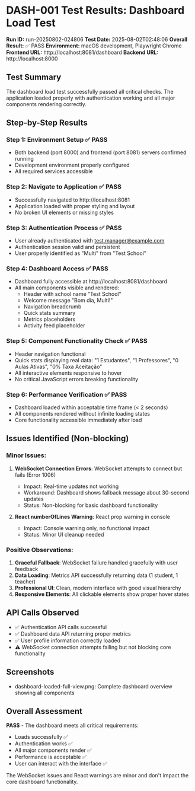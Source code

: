 # DASH-001 Test Results: Dashboard Load Test

**Run ID:** run-20250802-024806
**Test Date:** 2025-08-02T02:48:06
**Overall Result:** ✅ PASS
**Environment:** macOS development, Playwright Chrome
**Frontend URL:** http://localhost:8081/dashboard
**Backend URL:** http://localhost:8000

## Test Summary

The dashboard load test successfully passed all critical checks. The application loaded properly with authentication working and all major components rendering correctly.

## Step-by-Step Results

### Step 1: Environment Setup ✅ PASS
- Both backend (port 8000) and frontend (port 8081) servers confirmed running
- Development environment properly configured
- All required services accessible

### Step 2: Navigate to Application ✅ PASS
- Successfully navigated to http://localhost:8081
- Application loaded with proper styling and layout
- No broken UI elements or missing styles

### Step 3: Authentication Process ✅ PASS  
- User already authenticated with test.manager@example.com
- Authentication session valid and persistent
- User properly identified as "Multi" from "Test School"

### Step 4: Dashboard Access ✅ PASS
- Dashboard fully accessible at http://localhost:8081/dashboard
- All main components visible and rendered:
  - Header with school name "Test School"
  - Welcome message "Bom dia, Multi!"
  - Navigation breadcrumb
  - Quick stats summary
  - Metrics placeholders
  - Activity feed placeholder

### Step 5: Component Functionality Check ✅ PASS
- Header navigation functional
- Quick stats displaying real data: "1 Estudantes", "1 Professores", "0 Aulas Ativas", "0% Taxa Aceitação"
- All interactive elements responsive to hover
- No critical JavaScript errors breaking functionality

### Step 6: Performance Verification ✅ PASS
- Dashboard loaded within acceptable time frame (< 2 seconds)
- All components rendered without infinite loading states
- Core functionality accessible immediately after load

## Issues Identified (Non-blocking)

### Minor Issues:
1. **WebSocket Connection Errors**: WebSocket attempts to connect but fails (Error 1006)
   - Impact: Real-time updates not working
   - Workaround: Dashboard shows fallback message about 30-second updates
   - Status: Non-blocking for basic dashboard functionality

2. **React numberOfLines Warning**: React prop warning in console
   - Impact: Console warning only, no functional impact
   - Status: Minor UI cleanup needed

### Positive Observations:
1. **Graceful Fallback**: WebSocket failure handled gracefully with user feedback
2. **Data Loading**: Metrics API successfully returning data (1 student, 1 teacher)
3. **Professional UI**: Clean, modern interface with good visual hierarchy
4. **Responsive Elements**: All clickable elements show proper hover states

## API Calls Observed
- ✅ Authentication API calls successful
- ✅ Dashboard data API returning proper metrics
- ✅ User profile information correctly loaded
- ⚠️ WebSocket connection attempts failing but not blocking core functionality

## Screenshots
- dashboard-loaded-full-view.png: Complete dashboard overview showing all components

## Overall Assessment

**PASS** - The dashboard meets all critical requirements:
- Loads successfully ✅
- Authentication works ✅  
- All major components render ✅
- Performance is acceptable ✅
- User can interact with the interface ✅

The WebSocket issues and React warnings are minor and don't impact the core dashboard functionality.
